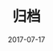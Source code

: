 ---
title: "归档"
layout: "archives"
date: 2017-07-17
description: "历史文章按照年归档."
draft: false

cascade:
  showDate: true
  showAuthor: true
  invertPagination: true
---